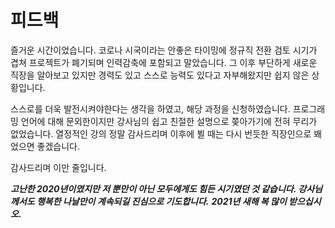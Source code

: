 # 피드백

즐거운 시간이었습니다.
코로나 시국이라는 안좋은 타이밍에 정규직 전환 검토 시기가 겹쳐 프로젝트가 폐기되며 인력감축에 포함되고 말았습니다. 그 이후 부단하게 새로운 직장을 알아보고 있지만 경력도 있고 스스로 능력도 있다고 자부해왔지만 쉽지 않은 상황입니다.

스스로를 더욱 발전시켜야한다는 생각을 하였고, 해당 과정을 신청하였습니다.
프로그래밍 언어에 대해 문외한이지만 강사님의 쉽고 친절한 설명으로 쫒아가기에 전혀 무리가 없었습니다. 열정적인 강의 정말 감사드리며 이후에 뵐 때는 다시 번듯한 직장인으로 봬었으면 좋겠습니다.

감사드리며 이만 줄입니다.

***고난한 2020년이였지만 저 뿐만이 아닌 모두에게도 힘든 시기였던 것 같습니다. 강사님께서도 행복한 나날만이 계속되길 진심으로 기도합니다.***
***2021년 새해 복 많이 받으십시오.***